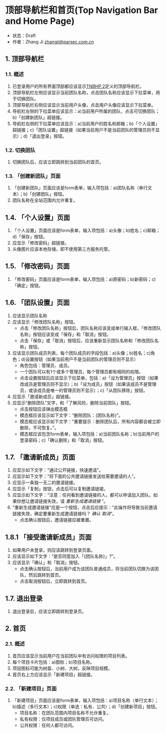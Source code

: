 # 顶部导航栏和首页(Top Navigation Bar and Home Page)
- 状态：Draft
- 作者：Zhang Ji zhangji@parsec.com.cn

## 1. 顶部导航栏
### 1.1. 概述
1. 已登录用户的所有界面顶部都应该显示[TNBHP.2](TNBHP.2.md)定义的顶部导航栏。
2. 顶部导航栏左侧应该显示当前团队名称，点击团队名称应该显示下拉菜单，用于切换团队。
3. 顶部导航栏右侧应该显示当前用户头像，点击用户头像应该显示下拉菜单。
4. 导航栏左侧的下拉菜单应该显示：a)当前用户所属的团队，点击可切换团队；b)「创建新团队」超链接。
5. 导航栏右侧的下拉菜单应该显示：a)当前用户的姓名和邮箱；b)「个人设置」超链接；c)「团队设置」超链接（如果当前用户不是当前团队的管理员则不显示）；d)「退出登录」按钮。

### 1.2. 切换团队
1. 切换团队后，应该立即跳转到当前团队的首页。

### 1.3. 「创建新团队」页面
1. 「创建新团队」页面应该是form表单，输入项包括：a)团队名称（单行文本）；b)「创建团队」按钮。
2. 团队名称在全站范围内允许重复。

## 1.4. 「个人设置」页面
1. 「个人设置」页面应该是form表单，输入项包括：a)头像；b)姓名；c)邮箱；d)「保存」按钮。
2. 应显示「修改密码」超链接。
3. 头像图片应该本地存储，即不使用第三方服务托管。

## 1.5. 「修改密码」页面
1. 「修改密码」页面应该是form表单，输入项包括：a)原密码；b)新密码；c)「确定」按钮。

## 1.6. 「团队设置」页面
1. 应该显示团队名称
2. 应该显示「修改团队名称」按钮。
   * 点击「修改团队名称」按钮后，团队名称应该变成单行输入框，「修改团队名称」按钮应该变成「保存」和「取消」按钮。
   * 点击「保存」或「取消」按钮后，应该重新显示团队名称和「修改团队名称」按钮。
3. 应该显示团队成员列表，每个团队成员的字段包括：a)头像；b)姓名；c)角色；d)设置按钮（如果当前用户不是当前团队的管理员则不显示）
   * 角色包括：管理员、成员。
   * 一个团队可以有1个或多个管理员，每个管理员都有相同的权限。
   * 点击设置按钮后应该显示下拉菜单，包括：a)「设为管理员」按钮（如果改成员是管理员则不显示）；b)「设为成员」按钮（如果该成员不是管理员，或该成员是唯一的管理员则不显示）；c)「从团队移除」按钮。
4. 应显示「邀请新成员」超链接。
5. 应显示“删除团队”文字，和「了解风险，删除当前团队」按钮。
   * 点击按钮应该弹出模态框
   * 模态框应该显示如下文字：“删除团队：{团队名称}”。
   * 模态框应该显示如下文字：“重要提示：删除团队后，所有内容都会被立即删除，不可恢复。”。
   * 模态框应该包含form表单，输入项包括：a)当前团队名称；b)当前用户的登录密码；c)「确认删除」和「取消」按钮。

## 1.7. 「邀请新成员」页面
1. 应显示如下文字：“通过公开链接，快速邀请”。
2. 应显示如下文字：“将下面的公共邀请链接发送给需要邀请的人”。
3. 应显示一条独一无二的邀请链接。
4. 应显示「复制」按钮，点击后可以复制邀请链接。
5. 应显示如下文字：“注意：任何看到邀请链接的人，都可以申请加入团队。如果你想让邀请链接失效，请 _重新生成邀请链接_ ”。
6. "重新生成邀请链接"应是一个按钮，点击后应提示：“此操作将导致当前邀请链接失效，确定要重新生成邀请链接吗？ _确认_ _取消_”。
   * 点击确认按钮后，邀请链接应被重置。

## 1.8.1 「接受邀请新成员」页面
1. 如果用户未登录，则应该跳转到登录页面。
2. 应该显示如下文字：“是否同意加入「{团队名称}」?”。
3. 应该显示「确认」和「取消」按钮。
   * 点击确认按钮后，当前用户成为该团队普通成员，将当前团队切换为该团队，然后跳转到首页。
   * 点击取消按钮后，立即跳转到首页。

## 1.7. 退出登录
1. 退出登录后，应该立即跳转到登录页。

## 2. 首页
### 2.1. 概述
1. 首页应该显示当前用户在当前团队中有访问权限的项目列表。
2. 每个项目卡片包括：a)图标；b)项目名称。
3. 项目图标可能为树苗、小树、大树，反映项目规模。
4. 首页右上方应该显示「新建项目」超链接。

### 2.2. 「新建项目」页面
1. 「新建项目」页面应该是form表单，输入项包括：a)项目名称（单行文本）；b)描述（多行文本）；c)权限（单选：私有、公共）；d)「创建新项目」按钮。
   * 项目名称：在团队范围内项目名称不允许重复。
   * 私有权限：仅项目成员或团队管理员可访问。
   * 公共权限：任何人都可访问。

